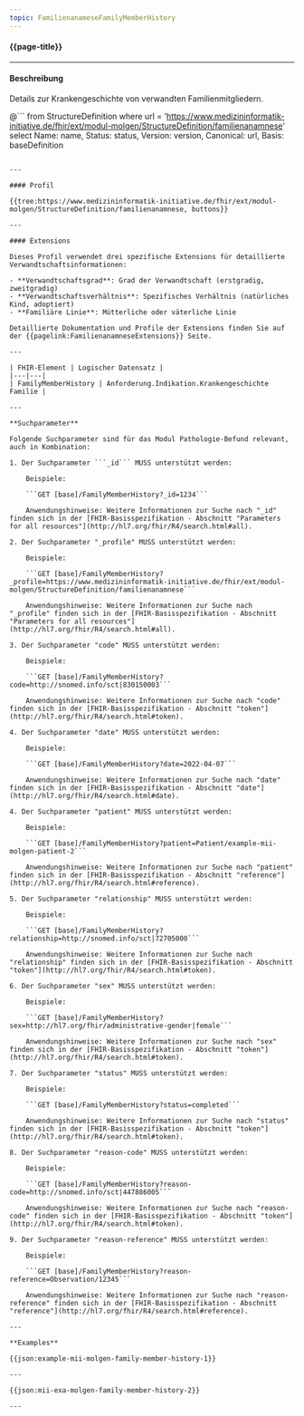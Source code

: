 ```yaml
---
topic: FamilienanameseFamilyMemberHistory
---
```


#### {{page-title}}

---

#### Beschreibung

Details zur Krankengeschichte von verwandten Familienmitgliedern.

@```
from 
    StructureDefinition 
where 
    url = 'https://www.medizininformatik-initiative.de/fhir/ext/modul-molgen/StructureDefinition/familienanamnese' 
select 
    Name: name, Status: status, Version: version, Canonical: url, Basis: baseDefinition
```

---

#### Profil

{{tree:https://www.medizininformatik-initiative.de/fhir/ext/modul-molgen/StructureDefinition/familienanamnese, buttons}}

---

#### Extensions

Dieses Profil verwendet drei spezifische Extensions für detaillierte Verwandtschaftsinformationen:

- **Verwandtschaftsgrad**: Grad der Verwandtschaft (erstgradig, zweitgradig)
- **Verwandtschaftsverhältnis**: Spezifisches Verhältnis (natürliches Kind, adoptiert)
- **Familiäre Linie**: Mütterliche oder väterliche Linie

Detaillierte Dokumentation und Profile der Extensions finden Sie auf der {{pagelink:FamilienanamneseExtensions}} Seite.

---

| FHIR-Element | Logischer Datensatz |
|---|---|
| FamilyMemberHistory | Anforderung.Indikation.Krankengeschichte Familie |

--- 

**Suchparameter**

Folgende Suchparameter sind für das Modul Pathologie-Befund relevant, auch in Kombination:

1. Der Suchparameter ```_id``` MUSS unterstützt werden:

    Beispiele: 

    ```GET [base]/FamilyMemberHistory?_id=1234```

    Anwendungshinweise: Weitere Informationen zur Suche nach "_id" finden sich in der [FHIR-Basisspezifikation - Abschnitt "Parameters for all resources"](http://hl7.org/fhir/R4/search.html#all).

2. Der Suchparameter "_profile" MUSS unterstützt werden:

    Beispiele:
    
    ```GET [base]/FamilyMemberHistory?_profile=https://www.medizininformatik-initiative.de/fhir/ext/modul-molgen/StructureDefinition/familienanamnese```

    Anwendungshinweise: Weitere Informationen zur Suche nach "_profile" finden sich in der [FHIR-Basisspezifikation - Abschnitt "Parameters for all resources"](http://hl7.org/fhir/R4/search.html#all).

3. Der Suchparameter "code" MUSS unterstützt werden:

    Beispiele:

    ```GET [base]/FamilyMemberHistory?code=http://snomed.info/sct|830150003```

    Anwendungshinweise: Weitere Informationen zur Suche nach "code" finden sich in der [FHIR-Basisspezifikation - Abschnitt "token"](http://hl7.org/fhir/R4/search.html#token).

4. Der Suchparameter "date" MUSS unterstützt werden:

    Beispiele:

    ```GET [base]/FamilyMemberHistory?date=2022-04-07```

    Anwendungshinweise: Weitere Informationen zur Suche nach "date" finden sich in der [FHIR-Basisspezifikation - Abschnitt "date"](http://hl7.org/fhir/R4/search.html#date).

4. Der Suchparameter "patient" MUSS unterstützt werden:

    Beispiele:

    ```GET [base]/FamilyMemberHistory?patient=Patient/example-mii-molgen-patient-2```

    Anwendungshinweise: Weitere Informationen zur Suche nach "patient" finden sich in der [FHIR-Basisspezifikation - Abschnitt "reference"](http://hl7.org/fhir/R4/search.html#reference).

5. Der Suchparameter "relationship" MUSS unterstützt werden:

    Beispiele:

    ```GET [base]/FamilyMemberHistory?relationship=http://snomed.info/sct|72705000```

    Anwendungshinweise: Weitere Informationen zur Suche nach "relationship" finden sich in der [FHIR-Basisspezifikation - Abschnitt "token"](http://hl7.org/fhir/R4/search.html#token).

6. Der Suchparameter "sex" MUSS unterstützt werden:

    Beispiele:

    ```GET [base]/FamilyMemberHistory?sex=http://hl7.org/fhir/administrative-gender|female```

    Anwendungshinweise: Weitere Informationen zur Suche nach "sex" finden sich in der [FHIR-Basisspezifikation - Abschnitt "token"](http://hl7.org/fhir/R4/search.html#token).

7. Der Suchparameter "status" MUSS unterstützt werden:

    Beispiele:

    ```GET [base]/FamilyMemberHistory?status=completed```

    Anwendungshinweise: Weitere Informationen zur Suche nach "status" finden sich in der [FHIR-Basisspezifikation - Abschnitt "token"](http://hl7.org/fhir/R4/search.html#token).

8. Der Suchparameter "reason-code" MUSS unterstützt werden:

    Beispiele:

    ```GET [base]/FamilyMemberHistory?reason-code=http://snomed.info/sct|447886005```

    Anwendungshinweise: Weitere Informationen zur Suche nach "reason-code" finden sich in der [FHIR-Basisspezifikation - Abschnitt "token"](http://hl7.org/fhir/R4/search.html#token).

9. Der Suchparameter "reason-reference" MUSS unterstützt werden:

    Beispiele:

    ```GET [base]/FamilyMemberHistory?reason-reference=Observation/12345```

    Anwendungshinweise: Weitere Informationen zur Suche nach "reason-reference" finden sich in der [FHIR-Basisspezifikation - Abschnitt "reference"](http://hl7.org/fhir/R4/search.html#reference).

---

**Examples**

{{json:example-mii-molgen-family-member-history-1}} 

---

{{json:mii-exa-molgen-family-member-history-2}}  

---